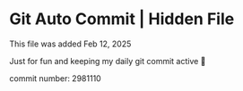 # Git Auto Commit | Hidden File

This file was added Feb 12, 2025

Just for fun and keeping my daily git commit active 🤪

commit number: 2981110
